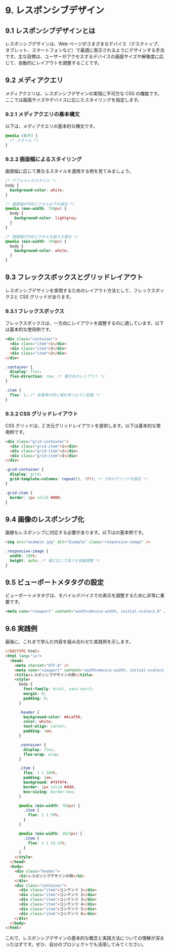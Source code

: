 # 9. レスポンシブデザイン

## 9.1 レスポンシブデザインとは

レスポンシブデザインは、Web ページがさまざまなデバイス（デスクトップ、タブレット、スマートフォンなど）で最適に表示されるようにデザインする手法です。主な目標は、ユーザーがアクセスするデバイスの画面サイズや解像度に応じて、自動的にレイアウトを調整することです。

## 9.2 メディアクエリ

メディアクエリは、レスポンシブデザインの実現に不可欠な CSS の機能です。ここでは画面サイズやデバイスに応じたスタイリングを指定します。

### 9.2.1 メディアクエリの基本構文

以下は、メディアクエリの基本的な構文です。

```css
@media (条件) {
  /* スタイル */
}
```

### 9.2.2 画面幅によるスタイリング

画面幅に応じて異なるスタイルを適用する例を見てみましょう。

```css
/* デフォルトのスタイル */
body {
  background-color: white;
}

/* 画面幅が768ピクセル以下の場合 */
@media (max-width: 768px) {
  body {
    background-color: lightgrey;
  }
}

/* 画面幅が768ピクセルを超える場合 */
@media (min-width: 769px) {
  body {
    background-color: white;
  }
}
```

## 9.3 フレックスボックスとグリッドレイアウト

レスポンシブデザインを実現するためのレイアウト方法として、フレックスボックスと CSS グリッドがあります。

### 9.3.1 フレックスボックス

フレックスボックスは、一方向にレイアウトを調整するのに適しています。以下は基本的な使用例です。

```html
<div class="container">
  <div class="item">1</div>
  <div class="item">2</div>
  <div class="item">3</div>
</div>
```

```css
.container {
  display: flex;
  flex-direction: row; /* 横方向のレイアウト */
}

.item {
  flex: 1; /* 各要素が同じ幅を持つように配置 */
}
```

### 9.3.2 CSS グリッドレイアウト

CSS グリッドは、2 次元グリッドレイアウトを提供します。以下は基本的な使用例です。

```html
<div class="grid-container">
  <div class="grid-item">1</div>
  <div class="grid-item">2</div>
  <div class="grid-item">3</div>
</div>
```

```css
.grid-container {
  display: grid;
  grid-template-columns: repeat(3, 1fr); /* 3列のグリッドを設定 */
}

.grid-item {
  border: 1px solid #000;
}
```

## 9.4 画像のレスポンシブ化

画像もレスポンシブに対応する必要があります。以下はの基本例です。

```html
<img src="example.jpg" alt="Example" class="responsive-image" />
```

```css
.responsive-image {
  width: 100%;
  height: auto; /* 幅に応じて高さを自動調整 */
}
```

## 9.5 ビューポートメタタグの設定

ビューポートメタタグは、モバイルデバイスでの表示を調整するために非常に重要です。

```html
<meta name="viewport" content="width=device-width, initial-scale=1.0" />
```

## 9.6 実践例

最後に、これまで学んだ内容を組み合わせた実践例を示します。

```html
<!DOCTYPE html>
<html lang="ja">
  <head>
    <meta charset="UTF-8" />
    <meta name="viewport" content="width=device-width, initial-scale=1.0" />
    <title>レスポンシブデザインの例</title>
    <style>
      body {
        font-family: Arial, sans-serif;
        margin: 0;
        padding: 0;
      }

      .header {
        background-color: #4caf50;
        color: white;
        text-align: center;
        padding: 1em;
      }

      .container {
        display: flex;
        flex-wrap: wrap;
      }

      .item {
        flex: 1 1 100%;
        padding: 1em;
        background: #f4f4f4;
        border: 1px solid #ddd;
        box-sizing: border-box;
      }

      @media (min-width: 768px) {
        .item {
          flex: 1 1 50%;
        }
      }

      @media (min-width: 1024px) {
        .item {
          flex: 1 1 33.33%;
        }
      }
    </style>
  </head>
  <body>
    <div class="header">
      <h1>レスポンシブデザインの例</h1>
    </div>
    <div class="container">
      <div class="item">コンテンツ 1</div>
      <div class="item">コンテンツ 2</div>
      <div class="item">コンテンツ 3</div>
      <div class="item">コンテンツ 4</div>
      <div class="item">コンテンツ 5</div>
      <div class="item">コンテンツ 6</div>
    </div>
  </body>
</html>
```

これで、レスポンシブデザインの基本的な概念と実践方法についての理解が深まったはずです。ぜひ、自分のプロジェクトでも活用してみてください。
